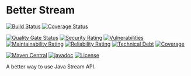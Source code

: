 # Better Stream

[![Build Status](https://travis-ci.com/codesseur/better-stream.svg?branch=master)](https://travis-ci.com/codesseur/better-stream)
[![Coverage Status](https://coveralls.io/repos/github/codesseur/better-stream/badge.svg?branch=master)](https://coveralls.io/github/codesseur/better-stream?branch=master)

[![Quality Gate Status](https://sonarcloud.io/api/project_badges/measure?project=codesseur_better-stream&metric=alert_status)](https://sonarcloud.io/dashboard?id=codesseur_better-stream)
[![Security Rating](https://sonarcloud.io/api/project_badges/measure?project=codesseur_better-stream&metric=security_rating)](https://sonarcloud.io/dashboard?id=codesseur_better-stream)
[![Vulnerabilities](https://sonarcloud.io/api/project_badges/measure?project=codesseur_better-stream&metric=vulnerabilities)](https://sonarcloud.io/dashboard?id=codesseur_better-stream)
[![Maintainability Rating](https://sonarcloud.io/api/project_badges/measure?project=codesseur_better-stream&metric=sqale_rating)](https://sonarcloud.io/dashboard?id=codesseur_better-stream)
[![Reliability Rating](https://sonarcloud.io/api/project_badges/measure?project=codesseur_better-stream&metric=reliability_rating)](https://sonarcloud.io/dashboard?id=codesseur_better-stream)
[![Technical Debt](https://sonarcloud.io/api/project_badges/measure?project=codesseur_better-stream&metric=sqale_index)](https://sonarcloud.io/dashboard?id=codesseur_better-stream)
[![Coverage](https://sonarcloud.io/api/project_badges/measure?project=codesseur_better-stream&metric=coverage)](https://sonarcloud.io/dashboard?id=codesseur_better-stream)

[![Maven Central](https://img.shields.io/maven-central/v/com.codesseur/better-stream.svg)](https://maven-badges.herokuapp.com/maven-central/com.codesseur/better-stream/)
[![javadoc](https://javadoc.io/badge2/com.codesseur/better-stream/javadoc.svg)](https://javadoc.io/doc/com.codesseur/better-stream)
[![License](http://img.shields.io/:license-apache-blue.svg)](http://www.apache.org/licenses/LICENSE-2.0.html)

A better way to use Java Stream API. 


